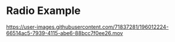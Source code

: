 # Radio Example

https://user-images.githubusercontent.com/71837281/196012224-66514ac5-7939-4115-abe6-88bcc7f0ee26.mov
